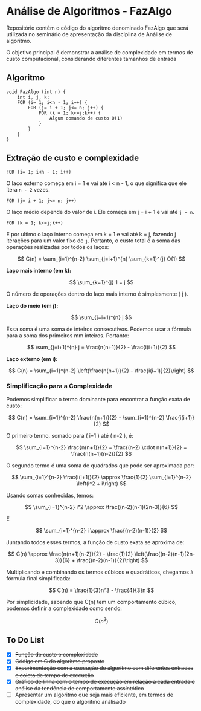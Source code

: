 # Análise de Algoritmos - FazAlgo
Repositório contém o código do algoritmo denominado FazAlgo que será utilizada no seminário de apresentação da disciplina de Análise de algoritmo. 

O objetivo principal é demonstrar a análise de complexidade em termos de custo computacional, considerando diferentes tamanhos de entrada

## Algoritmo
```
void FazAlgo (int n) {
    int i, j, k;
    FOR (i= 1; i<n - 1; i++) {
        FOR (j= i + 1; j<= n; j++) {
            FOR (k = 1; k<=j;k++) {
                Algum comando de custo O(1)
            } 
        } 
    }
}
```

## Extração de custo e complexidade
```
FOR (i= 1; i<n - 1; i++)
```
O laço externo começa em i = 1 e vai até i < n - 1, o que significa que ele itera `n - 2` vezes.

```
FOR (j= i + 1; j<= n; j++)
```

O laço médio depende do valor de i. Ele começa em j = i + 1 e vai até `j = n`.

```
FOR (k = 1; k<=j;k++)
```

E por ultimo o laço interno começa em k = 1 e vai até k = j, fazendo j iterações para um valor fixo de `j`. Portanto, o custo total é a soma das operações realizadas por todos os laços:

$$
C(n) = \sum_{i=1}^{n-2} \sum_{j=i+1}^{n} \sum_{k=1}^{j} O(1)
$$

**Laço mais interno (em k):**

$$
\sum_{k=1}^{j} 1 = j
$$

O número de operações dentro do laço mais interno é simplesmente \( j \).

**Laço do meio (em j):**

$$
\sum_{j=i+1}^{n} j
$$

Essa soma é uma soma de inteiros consecutivos. Podemos usar a fórmula para a soma dos primeiros mm inteiros. Portanto:

$$
\sum_{j=i+1}^{n} j = \frac{n(n+1)}{2} - \frac{i(i+1)}{2}
$$

**Laço externo (em i):**

$$
C(n) = \sum_{i=1}^{n-2} \left(\frac{n(n+1)}{2} - \frac{i(i+1)}{2}\right)
$$

### Simplificação para a Complexidade

Podemos simplificar o termo dominante para encontrar a função exata de custo:

$$
C(n) = \sum_{i=1}^{n-2} \frac{n(n+1)}{2} - \sum_{i=1}^{n-2} \frac{i(i+1)}{2}
$$

O primeiro termo, somado para \( i=1 \) até \( n-2 \), é:

$$
\sum_{i=1}^{n-2} \frac{n(n+1)}{2} = \frac{(n-2) \cdot n(n+1)}{2} = \frac{n(n+1)(n-2)}{2}
$$

O segundo termo é uma soma de quadrados que pode ser aproximada por:

$$
\sum_{i=1}^{n-2} \frac{i(i+1)}{2} \approx \frac{1}{2} \sum_{i=1}^{n-2} \left(i^2 + i\right)
$$

Usando somas conhecidas, temos:

$$
\sum_{i=1}^{n-2} i^2 \approx \frac{(n-2)(n-1)(2n-3)}{6}
$$

E

$$
\sum_{i=1}^{n-2} i \approx \frac{(n-2)(n-1)}{2}
$$

Juntando todos esses termos, a função de custo exata se aproxima de:

$$
C(n) \approx \frac{n(n+1)(n-2)}{2} - \frac{1}{2} \left(\frac{(n-2)(n-1)(2n-3)}{6} + \frac{(n-2)(n-1)}{2}\right)
$$

Multiplicando e combinando os termos cúbicos e quadráticos, chegamos à fórmula final simplificada:

$$
C(n) = \frac{1}{3}n^3 - \frac{4}{3}n
$$

Por simplicidade, sabendo que C(n) tem um comportamento cúbico, podemos definir a complexidade como sendo:

$$
O(n^3)
$$

## To Do List

- [X] ~~Função de custo e complexidade~~
- [X] ~~Código em C do algoritmo proposto~~
- [X] ~~Experimentação com a execução do algoritmo com diferentes entradas e coleta de tempo de execução~~
- [X] ~~Gráfico de linha com o tempo de execução em relação a cada entrada e análise da tendência de comportamente  assintótico~~
- [ ] Apresentar um algoritmo que seja mais eficiente, em termos de complexidade, do que o algoritmo análisado
